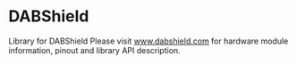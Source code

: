 # DABShield
Library for DABShield
Please visit www.dabshield.com for hardware module information, pinout and library API description.
